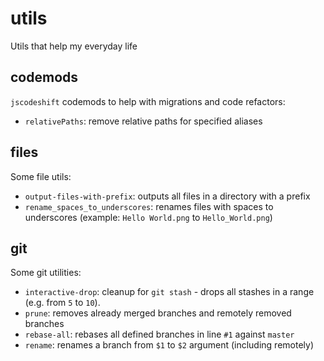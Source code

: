 # utils

Utils that help my everyday life

## codemods

`jscodeshift` codemods to help with migrations and code refactors:

- `relativePaths`: remove relative paths for specified aliases

## files

Some file utils:

- `output-files-with-prefix`: outputs all files in a directory with a prefix
- `rename_spaces_to_underscores`: renames files with spaces to underscores
  (example: `Hello World.png` to `Hello_World.png`)

## git

Some git utilities:

- `interactive-drop`: cleanup for `git stash` - drops all stashes in a range (e.g. from `5` to `10`).
- `prune`: removes already merged branches and remotely removed branches
- `rebase-all`: rebases all defined branches in line `#1` against `master`
- `rename`: renames a branch from `$1` to `$2` argument (including remotely)
